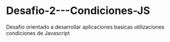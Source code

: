 # Desafio-2---Condiciones-JS
Desafio orientado a desarrollar aplicaciones basicas utilizaciones condiciones de Javascript

